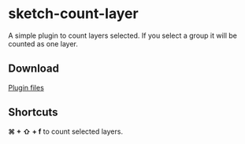 # sketch-count-layer
A simple plugin to count layers selected. If you select a group it will be counted as one layer.

## Download
[Plugin files](https://github.com/SamuelBarbosa/sketch-count-layer/archive/1.0.0.zip)

## Shortcuts
**⌘ + ⇧ + f** to count selected layers.
